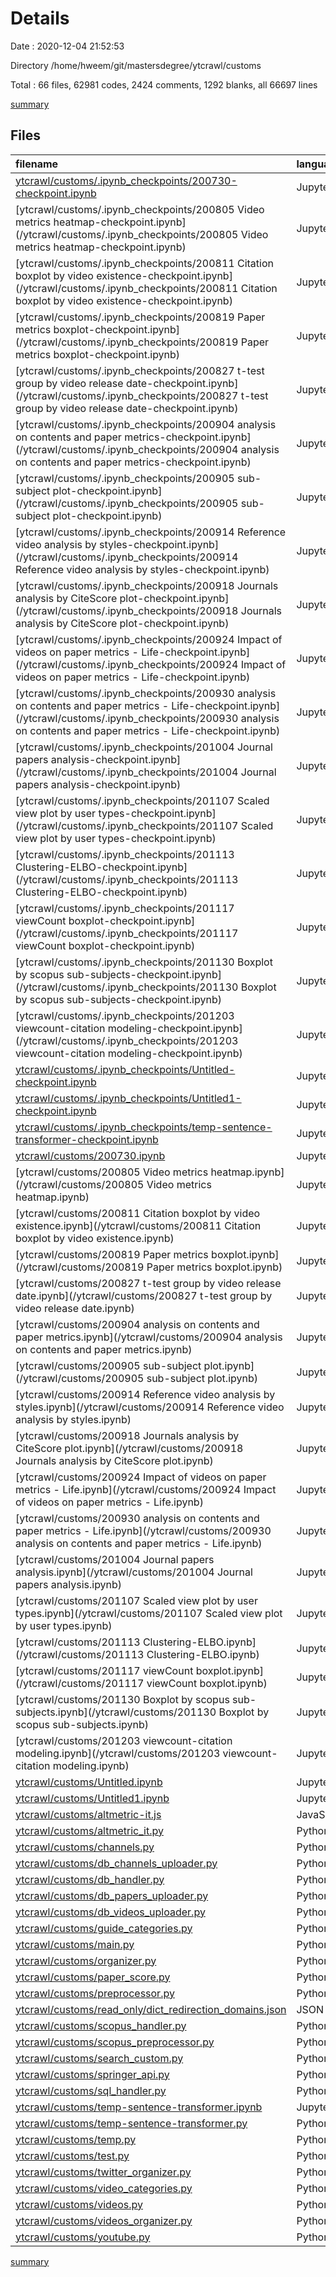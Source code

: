 # Details

Date : 2020-12-04 21:52:53

Directory /home/hweem/git/mastersdegree/ytcrawl/customs

Total : 66 files,  62981 codes, 2424 comments, 1292 blanks, all 66697 lines

[summary](results.md)

## Files
| filename | language | code | comment | blank | total |
| :--- | :--- | ---: | ---: | ---: | ---: |
| [ytcrawl/customs/.ipynb_checkpoints/200730-checkpoint.ipynb](/ytcrawl/customs/.ipynb_checkpoints/200730-checkpoint.ipynb) | Jupyter | 6 | 0 | 1 | 7 |
| [ytcrawl/customs/.ipynb_checkpoints/200805 Video metrics heatmap-checkpoint.ipynb](/ytcrawl/customs/.ipynb_checkpoints/200805 Video metrics heatmap-checkpoint.ipynb) | Jupyter | 6 | 0 | 1 | 7 |
| [ytcrawl/customs/.ipynb_checkpoints/200811 Citation boxplot by video existence-checkpoint.ipynb](/ytcrawl/customs/.ipynb_checkpoints/200811 Citation boxplot by video existence-checkpoint.ipynb) | Jupyter | 3,900 | 0 | 1 | 3,901 |
| [ytcrawl/customs/.ipynb_checkpoints/200819 Paper metrics boxplot-checkpoint.ipynb](/ytcrawl/customs/.ipynb_checkpoints/200819 Paper metrics boxplot-checkpoint.ipynb) | Jupyter | 1,009 | 0 | 1 | 1,010 |
| [ytcrawl/customs/.ipynb_checkpoints/200827 t-test group by video release date-checkpoint.ipynb](/ytcrawl/customs/.ipynb_checkpoints/200827 t-test group by video release date-checkpoint.ipynb) | Jupyter | 6 | 0 | 1 | 7 |
| [ytcrawl/customs/.ipynb_checkpoints/200904 analysis on contents and paper metrics-checkpoint.ipynb](/ytcrawl/customs/.ipynb_checkpoints/200904 analysis on contents and paper metrics-checkpoint.ipynb) | Jupyter | 1,684 | 0 | 1 | 1,685 |
| [ytcrawl/customs/.ipynb_checkpoints/200905 sub-subject plot-checkpoint.ipynb](/ytcrawl/customs/.ipynb_checkpoints/200905 sub-subject plot-checkpoint.ipynb) | Jupyter | 2,194 | 0 | 1 | 2,195 |
| [ytcrawl/customs/.ipynb_checkpoints/200914 Reference video analysis by styles-checkpoint.ipynb](/ytcrawl/customs/.ipynb_checkpoints/200914 Reference video analysis by styles-checkpoint.ipynb) | Jupyter | 1,013 | 0 | 1 | 1,014 |
| [ytcrawl/customs/.ipynb_checkpoints/200918 Journals analysis by CiteScore plot-checkpoint.ipynb](/ytcrawl/customs/.ipynb_checkpoints/200918 Journals analysis by CiteScore plot-checkpoint.ipynb) | Jupyter | 1,876 | 0 | 1 | 1,877 |
| [ytcrawl/customs/.ipynb_checkpoints/200924 Impact of videos on paper metrics - Life-checkpoint.ipynb](/ytcrawl/customs/.ipynb_checkpoints/200924 Impact of videos on paper metrics - Life-checkpoint.ipynb) | Jupyter | 1,492 | 0 | 1 | 1,493 |
| [ytcrawl/customs/.ipynb_checkpoints/200930 analysis on contents and paper metrics - Life-checkpoint.ipynb](/ytcrawl/customs/.ipynb_checkpoints/200930 analysis on contents and paper metrics - Life-checkpoint.ipynb) | Jupyter | 1,442 | 0 | 1 | 1,443 |
| [ytcrawl/customs/.ipynb_checkpoints/201004 Journal papers analysis-checkpoint.ipynb](/ytcrawl/customs/.ipynb_checkpoints/201004 Journal papers analysis-checkpoint.ipynb) | Jupyter | 6 | 0 | 1 | 7 |
| [ytcrawl/customs/.ipynb_checkpoints/201107 Scaled view plot by user types-checkpoint.ipynb](/ytcrawl/customs/.ipynb_checkpoints/201107 Scaled view plot by user types-checkpoint.ipynb) | Jupyter | 2,979 | 0 | 1 | 2,980 |
| [ytcrawl/customs/.ipynb_checkpoints/201113 Clustering-ELBO-checkpoint.ipynb](/ytcrawl/customs/.ipynb_checkpoints/201113 Clustering-ELBO-checkpoint.ipynb) | Jupyter | 415 | 0 | 1 | 416 |
| [ytcrawl/customs/.ipynb_checkpoints/201117 viewCount boxplot-checkpoint.ipynb](/ytcrawl/customs/.ipynb_checkpoints/201117 viewCount boxplot-checkpoint.ipynb) | Jupyter | 648 | 0 | 1 | 649 |
| [ytcrawl/customs/.ipynb_checkpoints/201130 Boxplot by scopus sub-subjects-checkpoint.ipynb](/ytcrawl/customs/.ipynb_checkpoints/201130 Boxplot by scopus sub-subjects-checkpoint.ipynb) | Jupyter | 191 | 0 | 1 | 192 |
| [ytcrawl/customs/.ipynb_checkpoints/201203 viewcount-citation modeling-checkpoint.ipynb](/ytcrawl/customs/.ipynb_checkpoints/201203 viewcount-citation modeling-checkpoint.ipynb) | Jupyter | 295 | 0 | 1 | 296 |
| [ytcrawl/customs/.ipynb_checkpoints/Untitled-checkpoint.ipynb](/ytcrawl/customs/.ipynb_checkpoints/Untitled-checkpoint.ipynb) | Jupyter | 245 | 0 | 1 | 246 |
| [ytcrawl/customs/.ipynb_checkpoints/Untitled1-checkpoint.ipynb](/ytcrawl/customs/.ipynb_checkpoints/Untitled1-checkpoint.ipynb) | Jupyter | 137 | 0 | 1 | 138 |
| [ytcrawl/customs/.ipynb_checkpoints/temp-sentence-transformer-checkpoint.ipynb](/ytcrawl/customs/.ipynb_checkpoints/temp-sentence-transformer-checkpoint.ipynb) | Jupyter | 5,876 | 0 | 1 | 5,877 |
| [ytcrawl/customs/200730.ipynb](/ytcrawl/customs/200730.ipynb) | Jupyter | 372 | 0 | 1 | 373 |
| [ytcrawl/customs/200805 Video metrics heatmap.ipynb](/ytcrawl/customs/200805 Video metrics heatmap.ipynb) | Jupyter | 2,641 | 0 | 1 | 2,642 |
| [ytcrawl/customs/200811 Citation boxplot by video existence.ipynb](/ytcrawl/customs/200811 Citation boxplot by video existence.ipynb) | Jupyter | 3,900 | 0 | 1 | 3,901 |
| [ytcrawl/customs/200819 Paper metrics boxplot.ipynb](/ytcrawl/customs/200819 Paper metrics boxplot.ipynb) | Jupyter | 968 | 0 | 1 | 969 |
| [ytcrawl/customs/200827 t-test group by video release date.ipynb](/ytcrawl/customs/200827 t-test group by video release date.ipynb) | Jupyter | 1,368 | 0 | 1 | 1,369 |
| [ytcrawl/customs/200904 analysis on contents and paper metrics.ipynb](/ytcrawl/customs/200904 analysis on contents and paper metrics.ipynb) | Jupyter | 1,684 | 0 | 1 | 1,685 |
| [ytcrawl/customs/200905 sub-subject plot.ipynb](/ytcrawl/customs/200905 sub-subject plot.ipynb) | Jupyter | 2,450 | 0 | 1 | 2,451 |
| [ytcrawl/customs/200914 Reference video analysis by styles.ipynb](/ytcrawl/customs/200914 Reference video analysis by styles.ipynb) | Jupyter | 1,000 | 0 | 1 | 1,001 |
| [ytcrawl/customs/200918 Journals analysis by CiteScore plot.ipynb](/ytcrawl/customs/200918 Journals analysis by CiteScore plot.ipynb) | Jupyter | 2,035 | 0 | 1 | 2,036 |
| [ytcrawl/customs/200924 Impact of videos on paper metrics - Life.ipynb](/ytcrawl/customs/200924 Impact of videos on paper metrics - Life.ipynb) | Jupyter | 2,424 | 0 | 1 | 2,425 |
| [ytcrawl/customs/200930 analysis on contents and paper metrics - Life.ipynb](/ytcrawl/customs/200930 analysis on contents and paper metrics - Life.ipynb) | Jupyter | 1,839 | 0 | 1 | 1,840 |
| [ytcrawl/customs/201004 Journal papers analysis.ipynb](/ytcrawl/customs/201004 Journal papers analysis.ipynb) | Jupyter | 570 | 0 | 1 | 571 |
| [ytcrawl/customs/201107 Scaled view plot by user types.ipynb](/ytcrawl/customs/201107 Scaled view plot by user types.ipynb) | Jupyter | 3,183 | 0 | 1 | 3,184 |
| [ytcrawl/customs/201113 Clustering-ELBO.ipynb](/ytcrawl/customs/201113 Clustering-ELBO.ipynb) | Jupyter | 424 | 0 | 1 | 425 |
| [ytcrawl/customs/201117 viewCount boxplot.ipynb](/ytcrawl/customs/201117 viewCount boxplot.ipynb) | Jupyter | 648 | 0 | 1 | 649 |
| [ytcrawl/customs/201130 Boxplot by scopus sub-subjects.ipynb](/ytcrawl/customs/201130 Boxplot by scopus sub-subjects.ipynb) | Jupyter | 191 | 0 | 1 | 192 |
| [ytcrawl/customs/201203 viewcount-citation modeling.ipynb](/ytcrawl/customs/201203 viewcount-citation modeling.ipynb) | Jupyter | 295 | 0 | 1 | 296 |
| [ytcrawl/customs/Untitled.ipynb](/ytcrawl/customs/Untitled.ipynb) | Jupyter | 245 | 0 | 1 | 246 |
| [ytcrawl/customs/Untitled1.ipynb](/ytcrawl/customs/Untitled1.ipynb) | Jupyter | 137 | 0 | 1 | 138 |
| [ytcrawl/customs/altmetric-it.js](/ytcrawl/customs/altmetric-it.js) | JavaScript | 19 | 1 | 1 | 21 |
| [ytcrawl/customs/altmetric_it.py](/ytcrawl/customs/altmetric_it.py) | Python | 389 | 140 | 83 | 612 |
| [ytcrawl/customs/channels.py](/ytcrawl/customs/channels.py) | Python | 108 | 393 | 28 | 529 |
| [ytcrawl/customs/db_channels_uploader.py](/ytcrawl/customs/db_channels_uploader.py) | Python | 48 | 50 | 23 | 121 |
| [ytcrawl/customs/db_handler.py](/ytcrawl/customs/db_handler.py) | Python | 69 | 10 | 16 | 95 |
| [ytcrawl/customs/db_papers_uploader.py](/ytcrawl/customs/db_papers_uploader.py) | Python | 419 | 102 | 82 | 603 |
| [ytcrawl/customs/db_videos_uploader.py](/ytcrawl/customs/db_videos_uploader.py) | Python | 158 | 52 | 41 | 251 |
| [ytcrawl/customs/guide_categories.py](/ytcrawl/customs/guide_categories.py) | Python | 39 | 64 | 18 | 121 |
| [ytcrawl/customs/main.py](/ytcrawl/customs/main.py) | Python | 410 | 210 | 137 | 757 |
| [ytcrawl/customs/organizer.py](/ytcrawl/customs/organizer.py) | Python | 28 | 1 | 5 | 34 |
| [ytcrawl/customs/paper_score.py](/ytcrawl/customs/paper_score.py) | Python | 40 | 6 | 9 | 55 |
| [ytcrawl/customs/preprocessor.py](/ytcrawl/customs/preprocessor.py) | Python | 132 | 35 | 29 | 196 |
| [ytcrawl/customs/read_only/dict_redirection_domains.json](/ytcrawl/customs/read_only/dict_redirection_domains.json) | JSON | 1 | 0 | 0 | 1 |
| [ytcrawl/customs/scopus_handler.py](/ytcrawl/customs/scopus_handler.py) | Python | 402 | 107 | 93 | 602 |
| [ytcrawl/customs/scopus_preprocessor.py](/ytcrawl/customs/scopus_preprocessor.py) | Python | 686 | 251 | 168 | 1,105 |
| [ytcrawl/customs/search_custom.py](/ytcrawl/customs/search_custom.py) | Python | 284 | 226 | 48 | 558 |
| [ytcrawl/customs/springer_api.py](/ytcrawl/customs/springer_api.py) | Python | 24 | 3 | 10 | 37 |
| [ytcrawl/customs/sql_handler.py](/ytcrawl/customs/sql_handler.py) | Python | 181 | 16 | 40 | 237 |
| [ytcrawl/customs/temp-sentence-transformer.ipynb](/ytcrawl/customs/temp-sentence-transformer.ipynb) | Jupyter | 5,876 | 0 | 1 | 5,877 |
| [ytcrawl/customs/temp-sentence-transformer.py](/ytcrawl/customs/temp-sentence-transformer.py) | Python | 1 | 0 | 0 | 1 |
| [ytcrawl/customs/temp.py](/ytcrawl/customs/temp.py) | Python | 87 | 40 | 24 | 151 |
| [ytcrawl/customs/test.py](/ytcrawl/customs/test.py) | Python | 1,224 | 474 | 261 | 1,959 |
| [ytcrawl/customs/twitter_organizer.py](/ytcrawl/customs/twitter_organizer.py) | Python | 152 | 15 | 37 | 204 |
| [ytcrawl/customs/video_categories.py](/ytcrawl/customs/video_categories.py) | Python | 23 | 55 | 14 | 92 |
| [ytcrawl/customs/videos.py](/ytcrawl/customs/videos.py) | Python | 124 | 70 | 31 | 225 |
| [ytcrawl/customs/videos_organizer.py](/ytcrawl/customs/videos_organizer.py) | Python | 182 | 28 | 39 | 249 |
| [ytcrawl/customs/youtube.py](/ytcrawl/customs/youtube.py) | Python | 81 | 75 | 15 | 171 |

[summary](results.md)